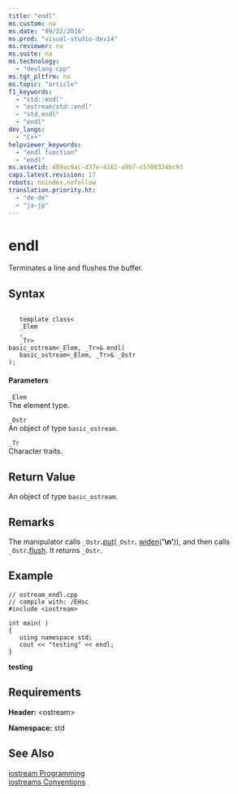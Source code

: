 ```yaml
---
title: "endl"
ms.custom: na
ms.date: "09/22/2016"
ms.prod: "visual-studio-dev14"
ms.reviewer: na
ms.suite: na
ms.technology: 
  - "devlang-cpp"
ms.tgt_pltfrm: na
ms.topic: "article"
f1_keywords: 
  - "std::endl"
  - "ostream/std::endl"
  - "std.endl"
  - "endl"
dev_langs: 
  - "C++"
helpviewer_keywords: 
  - "endl function"
  - "endl"
ms.assetid: 489ac9ac-d37e-4162-a9b7-c5700324bc93
caps.latest.revision: 17
robots: noindex,nofollow
translation.priority.ht: 
  - "de-de"
  - "ja-jp"
---
```

# endl
Terminates a line and flushes the buffer.  
  
## Syntax  
  
```  
  
   template class<  
   _Elem  
   ,   
   _Tr>  
basic_ostream<_Elem, _Tr>& endl(  
   basic_ostream<_Elem, _Tr>& _Ostr  
);  
```  
  
#### Parameters  
 `_Elem`  
 The element type.  
  
 `_Ostr`  
 An object of type `basic_ostream`.  
  
 `_Tr`  
 Character traits.  
  
## Return Value  
 An object of type `basic_ostream`.  
  
## Remarks  
 The manipulator calls `_Ostr`**.**[put](../vs140/basic_ostream--put.md)(`_Ostr`**.** [widen](../vs140/basic_ios--widen.md)(**'\n'**)), and then calls `_Ostr`**.**[flush](../vs140/basic_ostream--flush.md). It returns `_Ostr`.  
  
## Example  
  
```  
// ostream_endl.cpp  
// compile with: /EHsc  
#include <iostream>  
  
int main( )   
{  
   using namespace std;  
   cout << "testing" << endl;  
}  
```  
  
 **testing**   
## Requirements  
 **Header:** \<ostream>  
  
 **Namespace:** std  
  
## See Also  
 [iostream Programming](../vs140/iostream-programming.md)   
 [iostreams Conventions](../vs140/iostreams-conventions.md)
